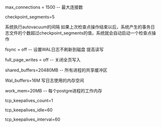  

max_connections = 1500  -- 最大连接数

checkpoint_segments=5

系统执行autovacuum的间隔  如果上次检查点操作结束以后，系统产生的事务日志文件的个数超过checkpoint_segments的值，系统就会自动启动一个检查点操作

fsync = off -- 设置WAL日志不刷新到磁盘  提高读写

full_page_writes = off -- 关闭全页写入

shared_buffers=20480MB  -- 所有进程的共享缓冲区

Wal_buffers=16M 写日志使用的内存空间

work_mem=20MB -- 每个postgre进程的工作内存

 

 

 

 

 

tcp_keepalives_count=1

tcp_keepalives_idle=60

tcp_keepalives_interval=60